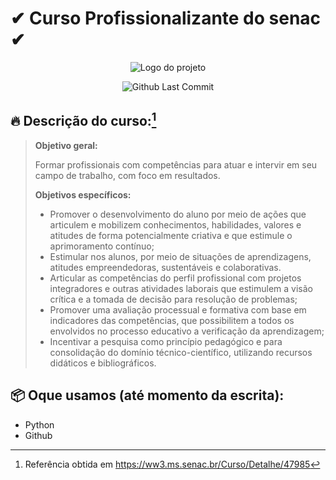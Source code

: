 # ✔ Curso Profissionalizante do senac ✔
<p align="center">
  <img src="https://liveondemand.com.br/wp-content/uploads/2019/05/logo-SENAC.png" alt="Logo do projeto"/>
</p>

<p align="center">
  <img src="https://badgen.net/github/last-commit/Hawstyyy/Curso-Senac" alt="Github Last Commit"/>
</p>

## 🔥 Descrição do curso:[^1]
> **Objetivo geral:**
> 
>Formar profissionais com competências para atuar e intervir em seu campo de trabalho, com foco em resultados.
> 
> **Objetivos específicos:**
> 
>- Promover o desenvolvimento do aluno por meio de ações que articulem e mobilizem conhecimentos, habilidades, valores e atitudes de forma potencialmente criativa e que estimule o aprimoramento contínuo;
>- Estimular nos alunos, por meio de situações de aprendizagens, atitudes empreendedoras, sustentáveis e colaborativas.
>- Articular as competências do perfil profissional com projetos integradores e outras atividades laborais que estimulem a visão crítica e a tomada de decisão para resolução de problemas;
>- Promover uma avaliação processual e formativa com base em indicadores das competências, que possibilitem a todos os envolvidos no processo educativo a verificação da aprendizagem;
>- Incentivar a pesquisa como princípio pedagógico e para consolidação do domínio técnico-científico, utilizando recursos didáticos e bibliográficos.
[^1]: Referência obtida em https://ww3.ms.senac.br/Curso/Detalhe/47985

## 📦 Oque usamos (até momento da escrita):
- Python
- Github
